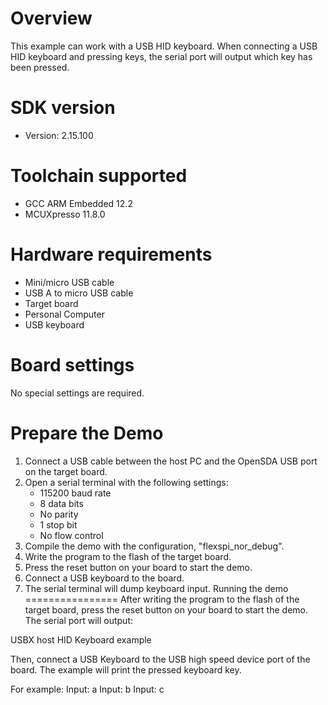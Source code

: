 Overview
========
This example can work with a USB HID keyboard. When connecting
a USB HID keyboard and pressing keys, the serial port will output
which key has been pressed.


SDK version
===========
- Version: 2.15.100

Toolchain supported
===================
- GCC ARM Embedded  12.2
- MCUXpresso  11.8.0

Hardware requirements
=====================
- Mini/micro USB cable
- USB A to micro USB cable
- Target board
- Personal Computer
- USB keyboard

Board settings
==============
No special settings are required.

Prepare the Demo
================
1.  Connect a USB cable between the host PC and the OpenSDA USB port on the target board.
2.  Open a serial terminal with the following settings:
    - 115200 baud rate
    - 8 data bits
    - No parity
    - 1 stop bit
    - No flow control
3.  Compile the demo with the configuration, "flexspi_nor_debug".
4.  Write the program to the flash of the target board.
5.  Press the reset button on your board to start the demo.
6.  Connect a USB keyboard to the board.
7.  The serial terminal will dump keyboard input.
Running the demo
================
After writing the program to the flash of the target board,
press the reset button on your board to start the demo.
The serial port will output:

USBX host HID Keyboard example

Then, connect a USB Keyboard to the USB high speed device port of the board.
The example will print the pressed keyboard key.

For example:
Input: a
Input: b
Input: c
